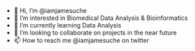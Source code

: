 - 👋 Hi, I’m @iamjamesuche
- 👀 I’m interested in Biomedical Data Analysis & Bioinformatics
- 🌱 I’m currently learning Data Analysis
- 💞️ I’m looking to collaborate on projects in the near future
- 📫 How to reach me @iamjamesuche on twitter

<!---
iamjamesuche/iamjamesuche is a ✨ special ✨ repository because its `README.md` (this file) appears on your GitHub profile.
You can click the Preview link to take a look at your changes.
--->
